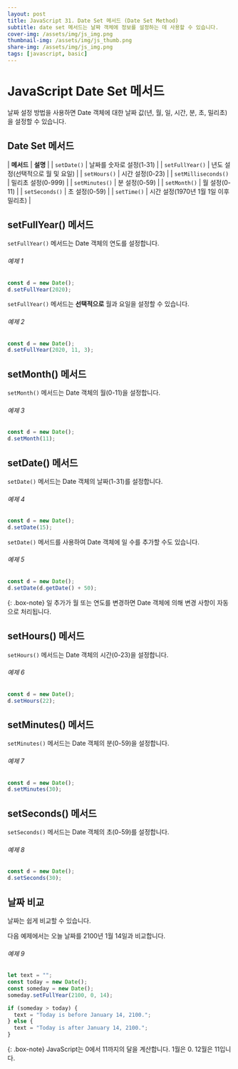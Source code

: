 ```yaml
---
layout: post
title: JavaScript 31. Date Set 메서드 (Date Set Method)
subtitle: date set 메서드는 날짜 객체에 정보를 설정하는 데 사용할 수 있습니다.
cover-img: /assets/img/js_img.png
thumbnail-img: /assets/img/js_thumb.png
share-img: /assets/img/js_img.png
tags: [javascript, basic]
---
```


# JavaScript Date Set 메서드

날짜 설정 방법을 사용하면 Date 객체에 대한 날짜 값(년, 월, 일, 시간, 분, 초, 밀리초)을 설정할 수 있습니다.

## Date Set 메서드

| **메서드** | **설명** |
| ```setDate()``` | 날짜를 숫자로 설정(1-31) |
| ```setFullYear()``` | 년도 설정(선택적으로 월 및 요일) |
| ```setHours()``` | 시간 설정(0-23) |
| ```setMilliseconds()``` | 밀리초 설정(0-999) |
| ```setMinutes()``` | 분 설정(0-59) |
| ```setMonth()``` | 월 설정(0-11) |
| ```setSeconds()``` | 초 설정(0-59) |
| ```setTime()``` | 시간 설정(1970년 1월 1일 이후 밀리초) |

## setFullYear() 메서드

```setFullYear()``` 메서드는 Date 객체의 연도를 설정합니다.

###### 예제 1

```javascript
const d = new Date();
d.setFullYear(2020);
```

```setFullYear()``` 메서드는 **선택적으로** 월과 요일을 설정할 수 있습니다.

###### 예제 2

```javascript
const d = new Date();
d.setFullYear(2020, 11, 3);
```

## setMonth() 메서드

```setMonth()``` 메서드는 Date 객체의 월(0-11)을 설정합니다.

###### 예제 3

```javascript
const d = new Date();
d.setMonth(11);
```

## setDate() 메서드

```setDate()``` 메서드는 Date 객체의 날짜(1-31)를 설정합니다.

###### 예제 4

```javascript
const d = new Date();
d.setDate(15);
```

```setDate()``` 메서드를 사용하여 Date 객체에 일 수를 추가할 수도 있습니다.

###### 예제 5

```javascript
const d = new Date();
d.setDate(d.getDate() + 50);
```

{: .box-note}
일 추가가 월 또는 연도를 변경하면 Date 객체에 의해 변경 사항이 자동으로 처리됩니다.

## setHours() 메서드

```setHours()``` 메서드는 Date 객체의 시간(0-23)을 설정합니다.

###### 예제 6

```javascript
const d = new Date();
d.setHours(22);
```

## setMinutes() 메서드

```setMinutes()``` 메서드는 Date 객체의 분(0-59)을 설정합니다.

###### 예제 7

```javascript
const d = new Date();
d.setMinutes(30);
```

## setSeconds() 메서드

```setSeconds()``` 메서드는 Date 객체의 초(0-59)를 설정합니다.

###### 예제 8

```javascript
const d = new Date();
d.setSeconds(30);
```

## 날짜 비교

날짜는 쉽게 비교할 수 있습니다.

다음 예제에서는 오늘 날짜를 2100년 1월 14일과 비교합니다.

###### 예제 9

```javascript
let text = "";
const today = new Date();
const someday = new Date();
someday.setFullYear(2100, 0, 14);

if (someday > today) {
  text = "Today is before January 14, 2100.";
} else {
  text = "Today is after January 14, 2100.";
}
```

{: .box-note}
JavaScript는 0에서 11까지의 달을 계산합니다. 1월은 0. 12월은 11입니다.

